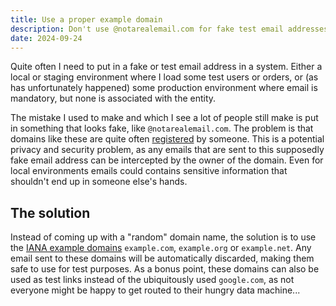 ```yaml
---
title: Use a proper example domain
description: Don't use @notarealemail.com for fake test email addresses
date: 2024-09-24
---
```

Quite often I need to put in a fake or test email address in a system. Either a local or staging environment where I load some test users or orders, or (as has unfortunately happened) some production environment where email is mandatory, but none is associated with the entity.

The mistake I used to make and which I see a lot of people still make is put in something that looks fake, like `@notarealemail.com`. The problem is that domains like these are quite often [registered](https://www.whois.com/whois/notarealemail.com) by someone. This is a potential privacy and security problem, as any emails that are sent to this supposedly fake email address can be intercepted by the owner of the domain. Even for local environments emails could contains sensitive information that shouldn't end up in someone else's hands.

## The solution
Instead of coming up with a "random" domain name, the solution is to use the [IANA example domains](https://www.iana.org/help/example-domains) `example.com`, `example.org` or `example.net`. Any email sent to these domains will be automatically discarded, making them safe to use for test purposes. As a bonus point, these domains can also be used as test links instead of the ubiquitously used `google.com`, as not everyone might be happy to get routed to their hungry data machine...
